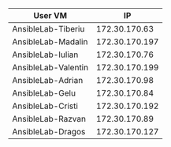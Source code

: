 | User VM              | IP             |
| ---------------------| ---------------|
| AnsibleLab-Tiberiu    | 172.30.170.63 |
| AnsibleLab-Madalin    | 172.30.170.197 |
| AnsibleLab-Iulian    | 172.30.170.76 |
| AnsibleLab-Valentin    | 172.30.170.199 |
| AnsibleLab-Adrian    | 172.30.170.98 |
| AnsibleLab-Gelu    | 172.30.170.84 |
| AnsibleLab-Cristi    | 172.30.170.192 |
| AnsibleLab-Razvan    | 172.30.170.89 |
| AnsibleLab-Dragos    | 172.30.170.127 |
